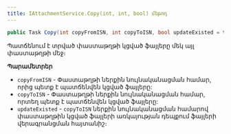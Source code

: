 ```yaml
---
title: IAttachmentService.Copy(int, int, bool) մեթոդ
---
```


```c#
public Task Copy(int copyFromISN, int copyToISN, bool updateExisted = true)
```

Պատճենում է տրված փաստաթղթի կցված ֆայլերը մեկ այլ փաստաթղթի մեջ։

**Պարամետրեր**

* `copyFromISN` - Փաստաթղթի ներքին նույնականացման համար, որից պետք է պատճենվեն կցված ֆայլերը:
* `copyToISN` - Փաստաթղթի ներքին նույնականացման համար, որտեղ պետք է պատճենվեն կցված ֆայլերը:
* `updateExisted` - `copyToISN` ներքին նույնականացման համարով փաստաթղթին կցված ֆայլերի առկայության դեպքում ֆայլերի վերագրանցման հայտանիշ։
